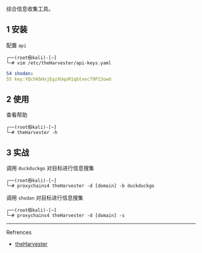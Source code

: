 综合信息收集工具。

## 1 安装

配置 `api` 

```shell
┌──(root㉿kali)-[~]
└─# vim /etc/theHarvester/api-keys.yaml
```

```yaml
54 shodan:
55 key:YQchKbHxjEgzXUqoR1qbtxec79P23owU
```

## 2 使用

查看帮助

```shell
┌──(root㉿kali)-[~]
└─# theHarvester -h
```

## 3 实战

调用 `duckduckgo` 对目标进行信息搜集

```shell
┌──(root㉿kali)-[~]
└─# proxychains4 theHarvester -d [domain] -b duckduckgo
```

调用 `shodan` 对目标进行信息搜集

```shell
┌──(root㉿kali)-[~]
└─# proxychains4 theHarvester -d [domain] -s
```

---

Refrences

- [theHarvester](https://github.com/laramies/theHarvester)
